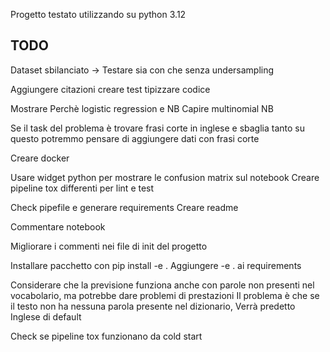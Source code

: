 Progetto testato utilizzando su python 3.12

TODO
------------------------------------------------------------------
Dataset sbilanciato -> Testare sia con che senza undersampling

Aggiungere citazioni 
creare test
tipizzare codice

Mostrare Perchè logistic regression e NB
Capire multinomial NB


Se il task del problema è trovare frasi corte in inglese e sbaglia tanto su questo potremmo pensare di aggiungere dati con frasi corte

Creare docker

Usare widget python per mostrare le confusion matrix sul notebook
Creare pipeline tox differenti per lint e test

Check pipefile e generare requirements
Creare readme 

Commentare notebook

Migliorare i commenti nei file di init del progetto

Installare pacchetto con pip install -e .
Aggiungere -e . ai requirements


Considerare che la previsione funziona anche con parole non presenti nel vocabolario, ma potrebbe dare problemi di prestazioni
Il problema è che se il testo non ha nessuna parola presente nel dizionario, Verrà predetto Inglese di default

Check se pipeline tox funzionano da cold start